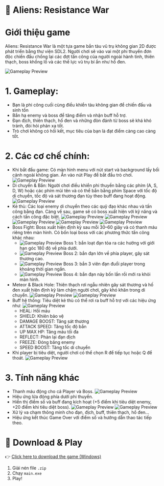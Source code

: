 # 🌌 Aliens: Resistance War

# Giới thiệu game
Aliens: Resistance War là một tựa game bắn tàu vũ trụ không gian 2D được phát triển bằng thư viện SDL2. Người chơi sẽ vào vai một phi thuyền đơn độc chiến đấu chống lại các đợt tấn công của người ngoài hành tinh, thiên thạch, boss khổng lồ và các thế lực vũ trụ bí ẩn như hố đen.

![Gameplay Preview](image/ARWBackground.png)

# 1. Gameplay:
- Bạn là phi công cuối cùng điều khiển tàu không gian để chiến đấu và sinh tồn
- Bắn hạ enemy và boss để tăng điểm và nhận buff hỗ trợ.
- Đạn địch, thiên thạch, hố đen và những đòn đánh từ boss sẽ khá khó tránh, đòi hỏi phản xạ tốt.
- Trò chơi không có hồi kết, mục tiêu của bạn là đạt điểm càng cao càng tốt.

# 2. Các cơ chế chính:
- Khi bắt đầu game: Có màn hình menu với nút start và background lấy bối cảnh ngoài không gian. Ấn vào nút Play để bắt đầu trò chơi.
  ![Gameplay Preview](image/ARWPlayButton.png)
- Di chuyển & Bắn: Người chơi điều khiển phi thuyền bằng các phím (A, S, D, W) hoặc các phím mũi tên và có thể bắn bằng phím Space với tốc độ di chuyển, tốc độ và sát thương đạn tùy theo buff đang hoạt động.
  ![Gameplay Preview](image/mechanism.png)
- Kẻ thù: Các loại enemy di chuyển theo các quỹ đạo khác nhau và tấn công bằng đạn. Càng về sau, game sẽ có boss xuất hiện với kỹ năng và cách tấn công đặc biệt.
  ![Gameplay Preview](image/enemy1.png)
  ![Gameplay Preview](image/enemy2.png)
  ![Gameplay Preview](image/enemy3.png)
  ![Gameplay Preview](image/enemy4.png)
  ![Gameplay Preview](image/enemy5.png)
- Boss Fight: Boss xuất hiện định kỳ sau mỗi 30–60 giây và có thanh máu riêng trên màn hình. Có bốn loại boss với các phương thức tấn công khác nhau:
  + ![Gameplay Preview](image/boss1.png) Boss 1: bắn loạt đạn tỏa ra các hướng với giới hạn góc 180 độ về phía dưới.
  + ![Gameplay Preview](image/boss2.png) Boss 2: bắn đạn lớn về phía player, gây sát thương cao.
  + ![Gameplay Preview](image/boss3.png) Boss 3: bắn 3 viên đạn đuổi player trong khoảng thời gian ngắn.
  + ![Gameplay Preview](image/boss4.png) Boss 4: bắn đạn nảy bốn lần rồi mới ra khỏi màn hình.
- Meteor & Black Hole: Thiên thạch rơi ngẫu nhiên gây sát thương và hố đen xuất hiện định kỳ làm chậm người chơi, gây khó khăn trong di chuyển.
  ![Gameplay Preview](image/meteor.png)
  ![Gameplay Preview](image/blackhole.png)
- Buff hệ thống: Tiêu diệt kẻ thù có thể rơi ra buff hỗ trợ với các hiệu ứng như:
  ![Gameplay Preview](image/buffAppear.png)
  + HEAL: Hồi máu
  + SHIELD: Khiên bảo vệ
  + DAMAGE BOOST: Tăng sát thương
  + ATTACK SPEED: Tăng tốc độ bắn
  + UP MAX HP: Tăng máu tối đa
  + REFLECT: Phản lại đạn địch
  + FREEZE: Đóng băng enemy
  + SPEED BOOST: Tăng tốc di chuyển
- Khi player bị tiêu diệt, người chơi có thể chọn R để tiếp tục hoặc Q để thoát.
  ![Gameplay Preview](image/endgame.png)

# 3.  Tính năng khác
- Thanh máu động cho cả Player và Boss.
  ![Gameplay Preview](image/hp.png)
- Hiệu ứng lửa động phía dưới phi thuyền.
- Hiển thị điểm số và buff đang kích hoạt (+5 điểm khi tiêu diệt enemy, +20 điểm khi tiêu diệt boss).
  ![Gameplay Preview](image/point.png)
  ![Gameplay Preview](image/buffDisplay.png)
- Xử lý va chạm thông minh cho đạn, địch, buff, thiên thạch, hố đen...
- Hiệu ứng kết thúc Game Over với điểm số và hướng dẫn thao tác tiếp theo.

# 🔽 Download & Play

👉 [Click here to download the game (Windows)](https://github.com/ledinhdung2604/Aliens-Resistance-War/releases/download/v1.0/Aliens-Resistance-War.zip)

1. Giải nén file `.zip`
2. Chạy `main.exe`
3. Play!

